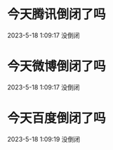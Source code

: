 # 今天腾讯倒闭了吗

2023-5-18 1:09:17 没倒闭

# 今天微博倒闭了吗

2023-5-18 1:09:17 没倒闭

# 今天百度倒闭了吗

2023-5-18 1:09:19 没倒闭

